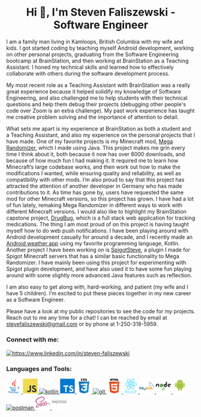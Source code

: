 <h1 align="center">Hi 👋, I'm Steven Faliszewski - Software Engineer</h1>

I am a family man living in Kamloops, British Columbia with my wife and kids.
I got started coding by teaching myself Android development, working on other personal projects, graduating from the Software Engineering bootcamp at BrainStation, and then working at BrainStation as a Teaching Assistant. I honed my technical skills and learned how to effectively collaborate with others during the software development process.  

<p>My most recent role as a Teaching Assistant with BrainStation was a really great experience because it helped solidify my knowledge of Software Engineering, and also challenged me to help students with their technical questions and help them debug their projects (debugging other people's code over Zoom is an extra challenge). My past work experience has taught me creative problem solving and the importance of attention to detail. 

What sets me apart is my experience at BrainStation as both a student and a Teaching Assistant, and also my experience on the personal projects that I have made. One of my favorite projects is my Minecraft mod, [Mega Randomizer](https://www.curseforge.com/minecraft/mc-mods/mega-randomizer), which I made using Java. This project makes me grin every time I think about it, both because it now has over 8000 downloads, and because of how much fun I had making it. It required me to learn how Minecraft’s large codebase works, and then work out how to make the modifications I wanted, while ensuring quality and reliability, as well as compatibility with other mods. I’m also proud to say that this project has attracted the attention of another developer in Germany who has made contributions to it. As time has gone by, users have requested the same mod for other Minecraft versions, so this project has grown. I have had a lot of fun lately, remaking Mega Randomizer in different ways to work with different Minecraft versions. I would also like to highlight my BrainStation capstone project, [DrugBug](https://drugbug.netlify.app/), which is a full stack web application for tracking medications. The thing I am most proud of on this project is having taught myself how to do web push notifications. I have been playing around with Android development casually for around a decade, and I recently made an [Android weather app](https://play.google.com/store/apps/details?id=com.steve.weatherquest&hl=en&gl=US) using my favorite programming language, Kotlin. Another project I have been working on is [SpigotSteve](https://github.com/stevefali/SpigotSteve), a plugin I made for Spigot Minecraft servers that has a similar basic functionality to Mega Randomizer. I have mainly been using this project for experimenting with Spigot plugin development, and have also used it to have some fun playing around with some slightly more advanced Java features such as reflection.

I am also easy to get along with, hard-working, and patient (my wife and I have 5 children). I’m excited to put these pieces together in my new career as a Software Engineer. 

Please have a look at my public repositories to see the code for my projects. Reach out to me any time for a chat! I can be reached by email at stevefaliszewski@gmail.com or by phone at 1-250-318-5959.


<h3 align="left">Connect with me:</h3>
<p align="left">
<a href="https://linkedin.com/in/https://www.linkedin.com/in/steven-faliszewski" target="blank"><img align="center" src="https://raw.githubusercontent.com/rahuldkjain/github-profile-readme-generator/master/src/images/icons/Social/linked-in-alt.svg" alt="https://www.linkedin.com/in/steven-faliszewski" height="30" width="40" /></a>
</p>

<h3 align="left">Languages and Tools:</h3>
<div align="left">
  <a href="https://www.java.com" target="_blank" rel="noreferrer"> 
    <img src="https://raw.githubusercontent.com/devicons/devicon/master/icons/java/java-original.svg" alt="java" width="40" height="40"/> 
  </a> 
  <a href="https://developer.mozilla.org/en-US/docs/Web/JavaScript" target="_blank" rel="noreferrer"> 
    <img src="https://raw.githubusercontent.com/devicons/devicon/master/icons/javascript/javascript-original.svg" alt="javascript" width="40" height="40"/> 
  </a> 
  <a href="https://kotlinlang.org" target="_blank" rel="noreferrer"> 
    <img src="https://www.vectorlogo.zone/logos/kotlinlang/kotlinlang-icon.svg" alt="kotlin" width="40" height="40"/> 
  </a>
  <a href="https://www.typescriptlang.org/" target="_blank" rel="noreferrer">
    <img src="https://raw.githubusercontent.com/devicons/devicon/master/icons/typescript/typescript-original.svg" alt="typescript" width="40" height="40"/> 
  </a>  
  <a href="https://www.w3schools.com/css/" target="_blank" rel="noreferrer">
    <img src="https://raw.githubusercontent.com/devicons/devicon/master/icons/css3/css3-original-wordmark.svg" alt="css3" width="40" height="40"/> </a>  <a href="https://git-scm.com/" target="_blank" rel="noreferrer">
      <img src="https://www.vectorlogo.zone/logos/git-scm/git-scm-icon.svg" alt="git" width="40" height="40"/> 
    </a> 
  <a href="https://www.w3.org/html/" target="_blank" rel="noreferrer"> 
    <img src="https://raw.githubusercontent.com/devicons/devicon/master/icons/html5/html5-original-wordmark.svg" alt="html5" width="40" height="40"/>
  </a> 
  <a href="https://reactjs.org/" target="_blank" rel="noreferrer"> 
    <img src="https://raw.githubusercontent.com/devicons/devicon/master/icons/react/react-original-wordmark.svg" alt="react" width="40" height="40"/> 
  </a> 
  <a href="https://www.mysql.com/" target="_blank" rel="noreferrer">
    <img src="https://raw.githubusercontent.com/devicons/devicon/master/icons/mysql/mysql-original-wordmark.svg" alt="mysql" width="40" height="40"/>
  </a>
  <a href="https://nodejs.org" target="_blank" rel="noreferrer"> 
    <img src="https://raw.githubusercontent.com/devicons/devicon/master/icons/nodejs/nodejs-original-wordmark.svg" alt="nodejs" width="40" height="40"/>
    <a href="https://developer.android.com" target="_blank" rel="noreferrer"> <img src="https://raw.githubusercontent.com/devicons/devicon/master/icons/android/android-original-wordmark.svg" alt="android" width="40" height="40"/> </a> </a> <a href="https://postman.com" target="_blank" rel="noreferrer"> <img src="https://www.vectorlogo.zone/logos/getpostman/getpostman-icon.svg" alt="postman" width="40" height="40"/> 
    </a>  
  <a href="https://sass-lang.com" target="_blank" rel="noreferrer">
    <img src="https://raw.githubusercontent.com/devicons/devicon/master/icons/sass/sass-original.svg" alt="sass" width="40" height="40"/>
  </a>
  <a href="https://expressjs.com" target="_blank" rel="noreferrer">
    <img src="https://raw.githubusercontent.com/devicons/devicon/master/icons/express/express-original-wordmark.svg" alt="express" width="40" height="40"/> </a> </div>

